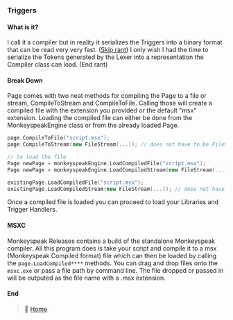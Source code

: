 ### Triggers

#### What is it?
I call it a compiler but in reality it serializes the Triggers into a binary format
that can be read very very fast.  ([Skip rant](#break-down)) I only wish I had the 
time to serialize the Tokens generated by the Lexer into a representation the Compiler 
class can load. (End rant)


#### Break Down
Page comes with two neat methods for compiling the Page to a file or stream, CompileToStream
and CompileToFile.  Calling those will create a compiled file with the extension you 
provided or the default "msx" extension.  Loading the compiled file can either be done from 
the MonkeyspeakEngine class or from the already loaded Page.

```cpp
page.CompileToFile("script.msx");
page.CompileToStream(new FileStream(...)); // does not have to be FileStream

// to load the file
Page newPage = monkeyspeakEngine.LoadCompiledFile("script.msx");
Page newPage = monkeyspeakEngine.LoadCompiledStream(new FileStream(...)); // does not have to be FileStream

existingPage.LoadCompiledFile("script.msx");
existingPage.LoadCompiledStream(new FileStream(...)); // does not have to be FileStream
```
Once a compiled file is loaded you can proceed to load your Libraries and Trigger Handlers.

#### MSXC
Monkeyspeak Releases contains a build of the standalone Monkeyspeak compiler.  All this program does 
is take your script and compile it to a msx (Monkeyspeak Compiled format) file which can then be loaded by 
calling the `page.LoadCompiled****` methods.  You can drag and drop files onto the `msxc.exe` or 
pass a file path by command line.  The file dropped or passed in will be outputed as the file name with a 
.msx extension.

#### End
> :house_with_garden: [Home](../README.md)
